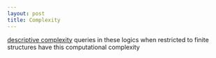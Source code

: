 ```yaml
---
layout: post
title: Complexity
---
```


[descriptive complexity](https://en.wikipedia.org/wiki/Descriptive_complexity_theory) queries in these logics when restricted to finite structures have this computational complexity
